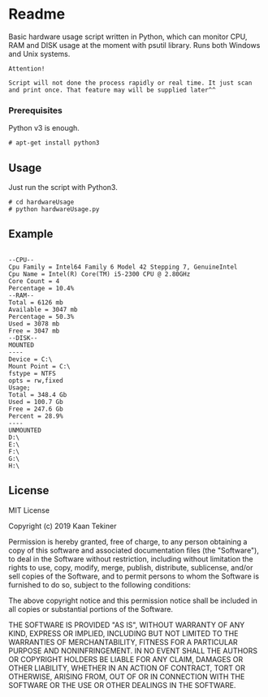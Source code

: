# Readme
Basic hardware usage script written in Python, which can monitor CPU, RAM and DISK usage at the moment with psutil library. Runs both Windows and Unix systems.
```
Attention!

Script will not done the process rapidly or real time. It just scan and print once. That feature may will be supplied later^^
```
 
### Prerequisites

Python v3 is enough.

```
# apt-get install python3
```

## Usage

Just run the script with Python3.

```
# cd hardwareUsage
# python hardwareUsage.py
```

## Example

```

--CPU--
Cpu Family = Intel64 Family 6 Model 42 Stepping 7, GenuineIntel
Cpu Name = Intel(R) Core(TM) i5-2300 CPU @ 2.80GHz
Core Count = 4
Percentage = 10.4%
--RAM--
Total = 6126 mb
Available = 3047 mb
Percentage = 50.3%
Used = 3078 mb
Free = 3047 mb
--DISK--
MOUNTED
----
Device = C:\
Mount Point = C:\
fstype = NTFS
opts = rw,fixed
Usage;
Total = 348.4 Gb
Used = 100.7 Gb
Free = 247.6 Gb
Percent = 28.9%
----
UNMOUNTED
D:\
E:\
F:\
G:\
H:\

```

## License

MIT License

Copyright (c) 2019 Kaan Tekiner

Permission is hereby granted, free of charge, to any person obtaining a copy
of this software and associated documentation files (the "Software"), to deal
in the Software without restriction, including without limitation the rights
to use, copy, modify, merge, publish, distribute, sublicense, and/or sell
copies of the Software, and to permit persons to whom the Software is
furnished to do so, subject to the following conditions:

The above copyright notice and this permission notice shall be included in all
copies or substantial portions of the Software.

THE SOFTWARE IS PROVIDED "AS IS", WITHOUT WARRANTY OF ANY KIND, EXPRESS OR
IMPLIED, INCLUDING BUT NOT LIMITED TO THE WARRANTIES OF MERCHANTABILITY,
FITNESS FOR A PARTICULAR PURPOSE AND NONINFRINGEMENT. IN NO EVENT SHALL THE
AUTHORS OR COPYRIGHT HOLDERS BE LIABLE FOR ANY CLAIM, DAMAGES OR OTHER
LIABILITY, WHETHER IN AN ACTION OF CONTRACT, TORT OR OTHERWISE, ARISING FROM,
OUT OF OR IN CONNECTION WITH THE SOFTWARE OR THE USE OR OTHER DEALINGS IN THE
SOFTWARE.

